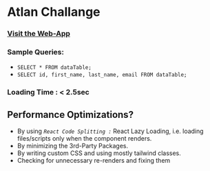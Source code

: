 # Atlan Challange

### [Visit the Web-App](https://ashwin-sqle.netlify.app/)

### Sample Queries:
+ ```SELECT * FROM dataTable;```
+ ```SELECT id, first_name, last_name, email FROM dataTable;```


### Loading Time : < 2.5sec

## Performance Optimizations?
- By using *`React Code Splitting :`* React Lazy Loading, i.e. loading files/scripts only when the component renders.
- By minimizing the 3rd-Party Packages.
- By writing custom CSS and using mostly tailwind classes.
- Checking for unnecessary re-renders and fixing them
  